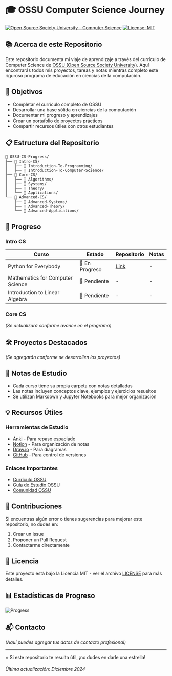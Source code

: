 # 🎓 OSSU Computer Science Journey
[![Open Source Society University - Computer Science](https://img.shields.io/badge/OSSU-computer--science-blue.svg)](https://github.com/ossu/computer-science)
[![License: MIT](https://img.shields.io/badge/License-MIT-yellow.svg)](https://opensource.org/licenses/MIT)

## 📚 Acerca de este Repositorio

Este repositorio documenta mi viaje de aprendizaje a través del currículo de Computer Science de [OSSU (Open Source Society University)](https://github.com/ossu/computer-science). Aquí encontrarás todos mis proyectos, tareas y notas mientras completo este riguroso programa de educación en ciencias de la computación.

## 🎯 Objetivos

- Completar el currículo completo de OSSU
- Desarrollar una base sólida en ciencias de la computación
- Documentar mi progreso y aprendizajes
- Crear un portafolio de proyectos prácticos
- Compartir recursos útiles con otros estudiantes

## 📋 Estructura del Repositorio

```
📁 OSSU-CS-Progress/
├── 📁 Intro-CS/
│   ├── 📁 Introduction-To-Programming/
│   ├── 📁 Introduction-To-Computer-Science/
├── 📁 Core-CS/
│   ├── 📁 Algorithms/
│   ├── 📁 Systems/
│   ├── 📁 Theory/
│   └── 📁 Applications/
└── 📁 Advanced-CS/
    ├── 📁 Advanced-Systems/
    ├── 📁 Advanced-Theory/
    └── 📁 Advanced-Applications/
```

## 🚀 Progreso

### Intro CS

| Curso | Estado | Repositorio | Notas |
|-------|---------|-------------|--------|
| Python for Everybody | 🏃 En Progreso | [Link]() | - |
| Mathematics for Computer Science | 📅 Pendiente | - | - |
| Introduction to Linear Algebra | 📅 Pendiente | - | - |

### Core CS

*(Se actualizará conforme avance en el programa)*

## 🛠️ Proyectos Destacados

*(Se agregarán conforme se desarrollen los proyectos)*

## 📝 Notas de Estudio

- Cada curso tiene su propia carpeta con notas detalladas
- Las notas incluyen conceptos clave, ejemplos y ejercicios resueltos
- Se utilizan Markdown y Jupyter Notebooks para mejor organización

## 💡 Recursos Útiles

### Herramientas de Estudio
- [Anki](https://apps.ankiweb.net/) - Para repaso espaciado
- [Notion](https://www.notion.so/) - Para organización de notas
- [Draw.io](https://www.draw.io/) - Para diagramas
- [GitHub](https://github.com/) - Para control de versiones

### Enlaces Importantes
- [Currículo OSSU](https://github.com/ossu/computer-science)
- [Guía de Estudio OSSU](https://github.com/ossu/computer-science/blob/master/README.md)
- [Comunidad OSSU](https://discord.gg/wuytwK5s9h)

## 🤝 Contribuciones

Si encuentras algún error o tienes sugerencias para mejorar este repositorio, no dudes en:
1. Crear un Issue
2. Proponer un Pull Request
3. Contactarme directamente

## 📜 Licencia

Este proyecto está bajo la Licencia MIT - ver el archivo [LICENSE](LICENSE) para más detalles.

## 📊 Estadísticas de Progreso

![Progress](https://progress-bar.dev/0/?title=Overall%20Progress&width=400)

## 📬 Contacto

*(Aquí puedes agregar tus datos de contacto profesional)*

---

⭐ Si este repositorio te resulta útil, ¡no dudes en darle una estrella!

*Última actualización: Diciembre 2024*
